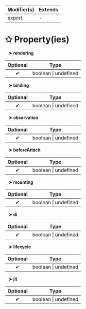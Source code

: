 | Modifier(s)                            | Extends                                    |
|----------------------------------------|--------------------------------------------|
| export | - |

# &#10025; Property(ies)

&nbsp;&nbsp; **&#10148; rendering**

| Optional                           | Type                         |
|:----------------------------------:|------------------------------|
| ✔ | boolean &#124; undefined |

&nbsp;&nbsp; **&#10148; binding**

| Optional                           | Type                         |
|:----------------------------------:|------------------------------|
| ✔ | boolean &#124; undefined |

&nbsp;&nbsp; **&#10148; observation**

| Optional                           | Type                         |
|:----------------------------------:|------------------------------|
| ✔ | boolean &#124; undefined |

&nbsp;&nbsp; **&#10148; beforeAttach**

| Optional                           | Type                         |
|:----------------------------------:|------------------------------|
| ✔ | boolean &#124; undefined |

&nbsp;&nbsp; **&#10148; mounting**

| Optional                           | Type                         |
|:----------------------------------:|------------------------------|
| ✔ | boolean &#124; undefined |

&nbsp;&nbsp; **&#10148; di**

| Optional                           | Type                         |
|:----------------------------------:|------------------------------|
| ✔ | boolean &#124; undefined |

&nbsp;&nbsp; **&#10148; lifecycle**

| Optional                           | Type                         |
|:----------------------------------:|------------------------------|
| ✔ | boolean &#124; undefined |

&nbsp;&nbsp; **&#10148; jit**

| Optional                           | Type                         |
|:----------------------------------:|------------------------------|
| ✔ | boolean &#124; undefined |